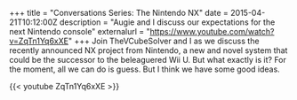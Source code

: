 +++
title = "Conversations Series: The Nintendo NX"
date = 2015-04-21T10:12:00Z
description = "Augie and I discuss our expectations for the next Nintendo console"
externalurl = "https://www.youtube.com/watch?v=ZqTn1Yq6xXE"
+++
Join TheVCubeSolver and I as we discuss the recently announced NX project from Nintendo, a new and novel system that could be the successor to the beleaguered Wii U. But what exactly is it? For the moment, all we can do is guess. But I think we have some good ideas.

{{< youtube ZqTn1Yq6xXE >}}
